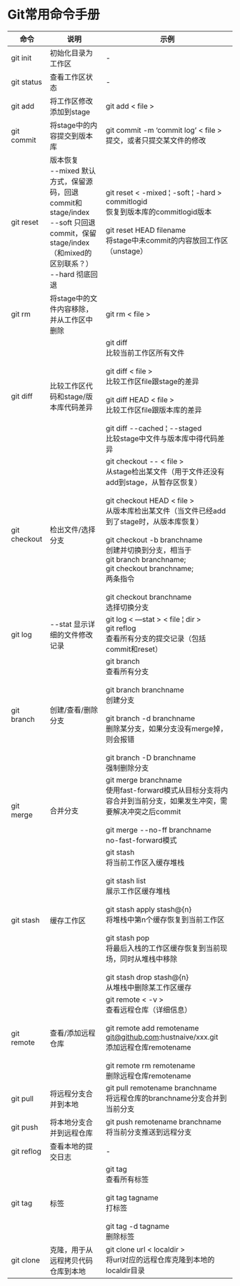 # Git常用命令手册

|命令|说明|示例|
|---|----|---|
| git init | 初始化目录为工作区 | - |
| git status | 查看工作区状态 | - |
| git add | 将工作区修改添加到stage | git add < file > |
| git commit | 将stage中的内容提交到版本库 | git commit -m ‘commit log’ < file > <br />提交，或者只提交某文件的修改 |
| git reset | 版本恢复 <br /> --mixed 默认方式，保留源码，回退commit和stage/index <br /> --soft 只回退commit，保留stage/index（和mixed的区别联系？）<br /> --hard 彻底回退|git reset < -mixed &brvbar; -soft &brvbar; -hard > commitlogid <br />恢复到版本库的commitlogid版本 <br /><br /> git reset HEAD filename <br />将stage中未commit的内容放回工作区（unstage）|
| git rm | 将stage中的文件内容移除，并从工作区中删除 | git rm < file > |
| git diff | 比较工作区代码和stage/版本库代码差异 | git diff <br /> 比较当前工作区所有文件 <br /><br /> git diff  < file > <br />比较工作区file跟stage的差异 <br /><br /> git diff HEAD < file > <br /> 比较工作区file跟版本库的差异 <br /><br /> git diff --cached &brvbar; --staged <br /> 比较stage中文件与版本库中得代码差异 |
| git checkout | 检出文件/选择分支|git checkout -- < file > <br /> 从stage检出某文件（用于文件还没有add到stage，从暂存区恢复）<br /><br /> git checkout HEAD < file > <br /> 从版本库检出某文件（当文件已经add到了stage时，从版本库恢复）<br /><br />git checkout -b branchname <br /> 创建并切换到分支，相当于 <br /> git branch branchname; <br /> git checkout branchname; <br /> 两条指令 <br /><br /> git checkout branchname <br /> 选择切换分支 |
| git log | --stat 显示详细的文件修改记录 | git log < —stat >  < file &brvbar; dir > <br /> git reflog <br /> 查看所有分支的提交记录（包括commit和reset）| - |
| git branch | 创建/查看/删除分支 | git branch <br /> 查看所有分支 <br /><br /> git branch branchname <br /> 创建分支 <br /><br /> git branch -d branchname <br />删除某分支，如果分支没有merge掉，则会报错 <br /><br /> git branch -D branchname<br />强制删除分支 |
| git merge | 合并分支 | git merge branchname <br /> 使用fast-forward模式从目标分支将内容合并到当前分支，如果发生冲突，需要解决冲突之后commit<br /><br />git merge --no-ff branchname<br />no-fast-forward模式 |
| git stash | 缓存工作区 | git stash <br /> 将当前工作区入缓存堆栈 <br /><br /> git stash list <br /> 展示工作区缓存堆栈 <br /><br /> git stash apply stash@{n} <br /> 将堆栈中第n个缓存恢复到当前工作区 <br /><br /> git stash pop <br />将最后入栈的工作区缓存恢复到当前现场，同时从堆栈中移除 <br /><br /> git stash drop stash@{n} <br /> 从堆栈中删除某工作区缓存 |
| git remote | 查看/添加远程仓库 | git remote < -v > <br /> 查看远程仓库（详细信息） <br /><br /> git remote add remotename git@github.com:hustnaive/xxx.git <br /> 添加远程仓库remotename <br /><br />git remote rm remotename <br /> 删除远程仓库remotename |
| git pull | 将远程分支合并到本地 | git pull remotename branchname <br /> 将远程仓库的branchname分支合并到当前分支 |
| git push | 将本地分支合并到远程仓库 | git push remotename branchname <br /> 将当前分支推送到远程分支 |
| git reflog | 查看本地的提交日志 | - |
| git tag | 标签 | git tag <br /> 查看所有标签 <br /><br /> git tag tagname <br /> 打标签 <br /><br /> git tag -d tagname <br /> 删除标签 |
| git clone | 克隆，用于从远程拷贝代码仓库到本地 | git clone url < localdir > <br />将url对应的远程仓库克隆到本地的localdir目录 |
